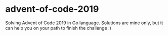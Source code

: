 # advent-of-code-2019
Solving Advent of Code 2019 in Go language. Solutions are mine only, but it can help you on your path to finish the challenge :)
